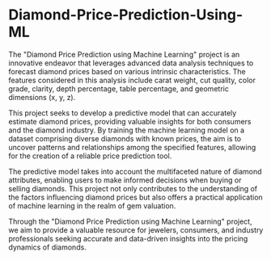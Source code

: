 # Diamond-Price-Prediction-Using-ML



The "Diamond Price Prediction using Machine Learning" project is an innovative endeavor that leverages advanced data analysis techniques to forecast diamond prices based on various intrinsic characteristics. The features considered in this analysis include carat weight, cut quality, color grade, clarity, depth percentage, table percentage, and geometric dimensions (x, y, z).

This project seeks to develop a predictive model that can accurately estimate diamond prices, providing valuable insights for both consumers and the diamond industry. By training the machine learning model on a dataset comprising diverse diamonds with known prices, the aim is to uncover patterns and relationships among the specified features, allowing for the creation of a reliable price prediction tool.

The predictive model takes into account the multifaceted nature of diamond attributes, enabling users to make informed decisions when buying or selling diamonds. This project not only contributes to the understanding of the factors influencing diamond prices but also offers a practical application of machine learning in the realm of gem valuation.

Through the "Diamond Price Prediction using Machine Learning" project, we aim to provide a valuable resource for jewelers, consumers, and industry professionals seeking accurate and data-driven insights into the pricing dynamics of diamonds.
